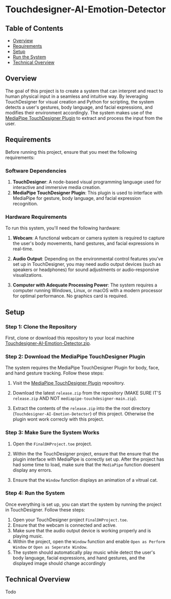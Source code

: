# Touchdesigner-AI-Emotion-Detector

## Table of Contents

- [Overview](#overview)
- [Requirements](#requirements)
- [Setup](#setup)
- [Run the System](#run-the-system)
- [Technical Overview](#technical-overview)

## Overview

The goal of this project is to create a system that can interpret and react to human physical input in a seamless and intuitive way. By leveraging TouchDesigner for visual creation and Python for scripting, the system detects a user's gestures, body language, and facial expressions, and modifies their environment accordingly. The system makes use of the [MediaPipe TouchDesigner Plugin](https://github.com/torinmb/mediapipe-touchdesigner) to extract and process the input from the user.

## Requirements

Before running this project, ensure that you meet the following requirements:

### Software Dependencies
1. **TouchDesigner**: A node-based visual programming language used for interactive and immersive media creation.
2. **MediaPipe TouchDesigner Plugin**: This plugin is used to interface with MediaPipe for gesture, body language, and facial expression recognition.
  
### Hardware Requirements
To run this system, you'll need the following hardware:

1. **Webcam**: A functional webcam or camera system is required to capture the user's body movements, hand gestures, and facial expressions in real-time.
  
2. **Audio Output**: Depending on the environmental control features you've set up in TouchDesigner, you may need audio output devices (such as speakers or headphones) for sound adjustments or audio-responsive visualizations.

3. **Computer with Adequate Processing Power**: The system requires a computer running Windows, Linux, or macOS with a modern processor for optimal performance. No graphics card is required.

## Setup

### Step 1: Clone the Repository
First, clone or download this repository to your local machine [Touchdesigner-AI-Emotion-Detector.zip](https://github.com/DaveMorra/Touchdesigner-AI-Emotion-Detector/tree/main).

### Step 2: Download the MediaPipe TouchDesigner Plugin
The system requires the MediaPipe TouchDesigner Plugin for body, face, and hand gesture tracking. Follow these steps:

1. Visit the [MediaPipe TouchDesigner Plugin](https://github.com/torinmb/mediapipe-touchdesigner?tab=readme-ov-file) repository.

2. Download the latest `release.zip` from the repository (MAKE SURE IT'S `release.zip` AND NOT `mediapipe-touchdesigner-main.zip`).
   
4. Extract the contents of the `release.zip` into the the root directory (`Touchdesigner-AI-Emotion-Detector`) of this project. Otherwise the plugin wont work correcly with this project.

### Step 3: Make Sure the System Works

1. Open the `FinalDHProject.toe` project.

2. Within the the TouchDesigner project, ensure that the ensure that the plugin interface with MediaPipe is correctly set up. After the project has had some time to load, make sure that the `MediaPipe` function doesent display any errors.

3. Ensure that the `Window` function displays an animation of a vitrual cat.

### Step 4: Run the System
Once everything is set up, you can start the system by running the project in TouchDesigner. Follow these steps:

1. Open your TouchDesigner project `FinalDHProject.toe`.
2. Ensure that the webcam is connected and active.
3. Make sure that the audio output device is working properly and is playing music.
4. Within the project, open the `Window` function and enable `Open as Perform Window` or `Open as Seperate Window`.
6. The system should automatically play music while detect the user's body language, facial expressions, and hand gestures, and the displayed image should change accordingly

## Technical Overview
Todo

